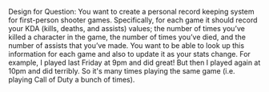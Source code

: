 Design for Question:
You want to create a personal record keeping system for first-person shooter games.  Specifically, for each game it should record your KDA (kills, deaths, and assists) values; the number of times you’ve killed a character in the game, the number of times you’ve died, and the number of assists that you’ve made. You want to be able to look up this information for each game and also to update it as your stats change. For example, I played last Friday at 9pm and did great! But then I played again at 10pm and did terribly. So it's many times playing the same game (i.e. playing Call of Duty a bunch of times).
